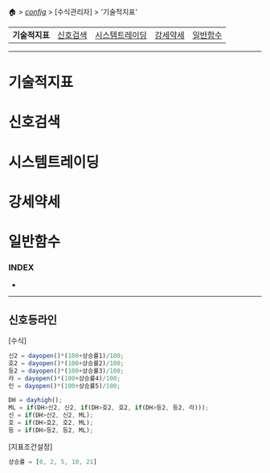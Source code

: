 🏠 > [_config_](./) > [수식관리자] > '기술적지표' 

<table>
  <tr>
    <td><b href="formula01.md">기술적지표</b></td>
    <td><a href="formula02.md">신호검색</a></td>
    <td><a href="formula03.md">시스템트레이딩</a></td>
    <td><a href="formula04.md">강세약세</a></td>
    <td><a href="formula05.md">일반함수</a></td>
  </tr>
</table>

---
# 기술적지표
# 신호검색
# 시스템트레이딩
# 강세약세
# 일반함수

### INDEX
- []()

---

## 신호등라인

[수식]
```js
신2 = dayopen()*(100+상승률1)/100;
호2 = dayopen()*(100+상승률2)/100;
등2 = dayopen()*(100+상승률3)/100;
라 = dayopen()*(100+상승률4)/100;
인 = dayopen()*(100+상승률5)/100;

DH = dayhigh();
ML = if(DH>신2, 신2, if(DH>호2, 호2, if(DH>등2, 등2, 라)));
신 = if(DH>신2, 신2, ML);
호 = if(DH>호2, 호2, ML);
등 = if(DH>등2, 등2, ML);
```

[지표조건설정]
```js
상승률 = [0, 2, 5, 10, 21]
```


